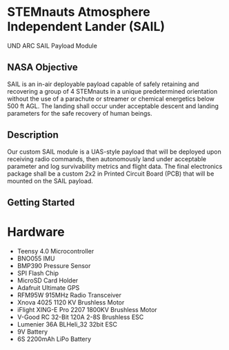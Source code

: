 # STEMnauts Atmosphere Independent Lander (SAIL)

UND ARC SAIL Payload Module

## NASA Objective

SAIL is an in-air deployable payload capable of safely retaining and recovering a group of 4 STEMnauts in a unique predetermined orientation without the use of a parachute or streamer or chemical energetics below 500 ft AGL. The landing shall occur under acceptable descent and landing parameters for the safe recovery of human beings.

## Description

Our custom SAIL module is a UAS-style payload that will be deployed upon receiving radio commands, then autonomously land under acceptable parameter and log survivability metrics and flight data. The final electronics package shall be a custom 2x2 in Printed Circuit Board (PCB) that will be mounted on the SAIL payload.

## Getting Started

# Hardware
- Teensy 4.0 Microcontroller
- BNO055 IMU
- BMP390 Pressure Sensor
- SPI Flash Chip
- MicroSD Card Holder
- Adafruit Ultimate GPS
- RFM95W 915MHz Radio Transceiver
- Xnova 4025 1120 KV Brushless Motor
- iFlight XING-E Pro 2207 1800KV Brushless Motor
- V-Good RC 32-Bit 120A 2-8S Brushless ESC
- Lumenier 36A BLHeli_32 32bit ESC
- 9V Battery
- 6S 2200mAh LiPo Battery
